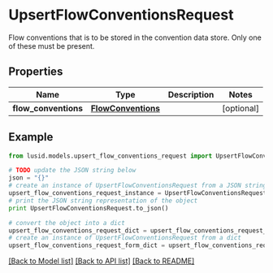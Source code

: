 # UpsertFlowConventionsRequest

Flow conventions that is to be stored in the convention data store.  Only one of these must be present.

## Properties
Name | Type | Description | Notes
------------ | ------------- | ------------- | -------------
**flow_conventions** | [**FlowConventions**](FlowConventions.md) |  | [optional] 

## Example

```python
from lusid.models.upsert_flow_conventions_request import UpsertFlowConventionsRequest

# TODO update the JSON string below
json = "{}"
# create an instance of UpsertFlowConventionsRequest from a JSON string
upsert_flow_conventions_request_instance = UpsertFlowConventionsRequest.from_json(json)
# print the JSON string representation of the object
print UpsertFlowConventionsRequest.to_json()

# convert the object into a dict
upsert_flow_conventions_request_dict = upsert_flow_conventions_request_instance.to_dict()
# create an instance of UpsertFlowConventionsRequest from a dict
upsert_flow_conventions_request_form_dict = upsert_flow_conventions_request.from_dict(upsert_flow_conventions_request_dict)
```
[[Back to Model list]](../README.md#documentation-for-models) [[Back to API list]](../README.md#documentation-for-api-endpoints) [[Back to README]](../README.md)


